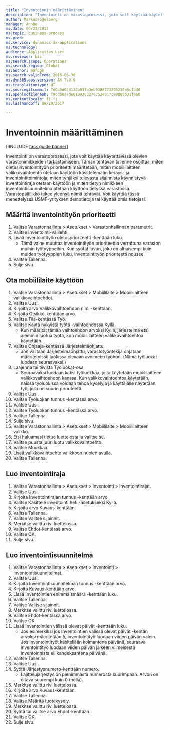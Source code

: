 ```yaml
--- 
title: "Inventoinnin määrittäminen"
description: "Inventointi on varastoprosessi, jota voit käyttää käytettävissä olevien varastonimikkeiden tarkastamiseen."
author: MarkusFogelberg
manager: AnnBe
ms.date: 06/23/2017
ms.topic: business-process
ms.prod: 
ms.service: dynamics-ax-applications
ms.technology: 
audience: Application User
ms.reviewer: bis
ms.search.scope: Operations
ms.search.region: Global
ms.author: mafoge
ms.search.validFrom: 2016-06-30
ms.dyn365.ops.version: AX 7.0.0
ms.translationtype: HT
ms.sourcegitcommit: 7e0a5d044133b917a3eb9386773205218e5c1b40
ms.openlocfilehash: f9cdb0a7de0199363279c53e817c98085b31fe6b
ms.contentlocale: fi-fi
ms.lasthandoff: 09/29/2017

---
```

# <a name="define-cycle-counting"></a>Inventoinnin määrittäminen 

[!INCLUDE [task guide banner](../../includes/task-guide-banner.md)]

Inventointi on varastoprosessi, jota voit käyttää käytettävissä olevien varastonimikkeiden tarkastamiseen. Tämän tehtävän tallenne osoittaa, miten oletusinventointityön prioriteetti määritetään, miten mobiililaitteen valikkovaihtoehto otetaan käyttöön käsittelemään keräys- ja inventointitoimintoja, miten tyhjäksi tulevasta sijainnista käynnistyvä inventointiraja otetaan käyttöön ja miten tietyn nimikkeen inventointisuunnitelma otetaan käyttöön tietyssä varastossa. Varastopäällikkö tekee yleensä nämä tehtävät. Voit käyttää tässä menettelyssä USMF-yrityksen demotietoja tai käyttää omia tietojasi.


## <a name="set-the-priority-of-counting-work"></a>Määritä inventointityön prioriteetti
1. Valitse Varastonhallinta > Asetukset > Varastonhallinnan parametrit.
2. Valitse Inventointi-välilehti.
3. Lisää Inventointityön oletusprioriteetti -kenttään luku.
    * Tämä vaihe muuttaa inventointityön prioriteettia verrattuna varaston muihin työtyyppeihin. Kun syötät luvun, joka on alhaisempi kuin muiden työtyyppien luku, inventointityön prioriteetti nousee.  
4. Valitse Tallenna.
5. Sulje sivu.

## <a name="enable-the-mobile-device"></a>Ota mobiililaite käyttöön
1. Valitse Varastonhallinta > Asetukset > Mobiililaite > Mobiililaitteen valikkovaihtoehdot.
2. Valitse Uusi.
3. Kirjoita arvo Valikkovaihtoehdon nimi -kenttään.
4. Kirjoita Otsikko-kenttään arvo.
5. Valitse Tila-kentässä Työ.
6. Valitse Käytä nykyistä työtä -vaihtoehdossa Kyllä.
    * Kun määrität tämän vaihtoehdon arvoksi Kyllä, järjestelmä etsii aiemmin luotua työtä, kun mobiililaitteen valikkovaihtoehtoa käytetään.  
7. Valitse Ohjaaja-kentässä Järjestelmäohjattu.
    * Jos valitaan Järjestelmäohjattu, varastotyöntekijä ohjataan määritetyissä luokissa olevaan avoimeen työhön. (Nämä työluokat luodaan seuraavaksi.)  
8. Laajenna tai tiivistä Työluokat-osa.
    * Seuraavaksi luodaan kaksi työluokkaa, joita käytetään mobiililaitteen valikkovaihtoehdon kanssa. Kun valikkovaihtoehtoa käytetään, näissä työluokissa voidaan tehdä kyselyjä ja käyttäjälle näytetään työ, jolla on suurin prioriteetti.  
9. Valitse Uusi.
10. Valitse Työluokan tunnus -kentässä arvo.
11. Valitse Uusi.
12. Valitse Työluokan tunnus -kentässä arvo.
13. Valitse Tallenna.
14. Sulje sivu.
15. Valitse Varastonhallinta > Asetukset > Mobiililaite > Mobiililaitteen valikko.
16. Etsi haluamasi tietue luettelosta ja valitse se.
17. Valitse puusta juuri luotu valikkovaihtoehto.
18. Valitse Muokkaa.
19. Lisää valikkovaihtoehto valikkoon nuolen avulla.
20. Valitse Tallenna.

## <a name="create-a-counting-threshold"></a>Luo inventointiraja
1. Valitse Varastonhallinta > Asetukset > Inventointi > Inventointirajat.
2. Valitse Uusi.
3. Kirjoita Inventointirajan tunnus -kenttään arvo.
4. Valitse Käsittele inventointi heti -asetukseksi Kyllä.
5. Kirjoita arvo Kuvaus-kenttään.
6. Valitse Tallenna.
7. Valitse Valitse sijainnit.
8. Merkitse valittu rivi luettelossa.
9. Valitse Ehdot-kentässä arvo.
10. Valitse OK.
11. Sulje sivu.

## <a name="create-a-cycle-count-plan"></a>Luo inventointisuunnitelma
1. Valitse Varastonhallinta > Asetukset > Inventointi > Inventointisuunnitelmat.
2. Valitse Uusi.
3. Kirjoita Inventointisuunnitelman tunnus -kenttään arvo.
4. Kirjoita Kuvaus-kenttään arvo.
5. Lisää Inventointien enimmäismäärä -kenttään luku.
6. Valitse Tallenna.
7. Valitse Valitse sijainnit.
8. Merkitse valittu rivi luettelossa.
9. Valitse Ehdot-kentässä arvo.
10. Valitse OK.
11. Lisää Inventointien välissä olevat päivät -kenttään luku.
    * Jos esimerkiksi jos Inventointien välissä olevat päivät -kentän arvoksi määritetään 5, inventointityö luodaan viiden päivän välein. Jos inventointityöt käsitellään kolmantena päivänä, seuraava inventointityö luodaan viiden päivän jälkeen viimeisestä inventoinnista eli kahdeksantena päivänä.  
12. Valitse Tallenna.
13. Valitse Uusi.
14. Syötä Järjestysnumero-kenttään numero.
    * Lajittelujärjestys on pienimmästä numerosta suurimpaan. Arvon on oltava suurempi kuin 0 (nolla).  
15. Merkitse valittu rivi luettelossa.
16. Kirjoita arvo Kuvaus-kenttään.
17. Valitse Tallenna.
18. Valitse Määritä tuotekysely.
19. Merkitse valittu rivi luettelossa.
20. Syötä tai valitse arvo Ehdot-kenttään.
21. Valitse OK.
22. Sulje sivu.


